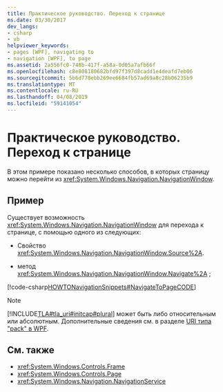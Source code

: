 ```yaml
---
title: Практическое руководство. Переход к странице
ms.date: 03/30/2017
dev_langs:
- csharp
- vb
helpviewer_keywords:
- pages [WPF], navigating to
- navigation [WPF], to page
ms.assetid: 2a556fc0-748b-417f-a58a-0d05a7afb66f
ms.openlocfilehash: c8e808180682bfd97f397d8cadd1e4deafd7eb06
ms.sourcegitcommit: 5b6d778ebb269ee6684fb57ad69a8c28b06235b9
ms.translationtype: MT
ms.contentlocale: ru-RU
ms.lasthandoff: 04/08/2019
ms.locfileid: "59141054"
---
```

# <a name="how-to-navigate-to-a-page"></a>Практическое руководство. Переход к странице
В этом примере показано несколько способов, в которых страницу можно перейти из <xref:System.Windows.Navigation.NavigationWindow>.  
  
## <a name="example"></a>Пример  
 Существует возможность <xref:System.Windows.Navigation.NavigationWindow> для перехода к странице, с помощью одного из следующих:  
  
-   Свойство <xref:System.Windows.Navigation.NavigationWindow.Source%2A>.  
  
-   метод <xref:System.Windows.Navigation.NavigationWindow.Navigate%2A> ;  
  
 [!code-csharp[HOWTONavigationSnippets#NavigateToPageCODE](~/samples/snippets/csharp/VS_Snippets_Wpf/HOWTONavigationSnippets/CSharp/MainWindow.xaml.cs#navigatetopagecode)]
   
  
> [!NOTE]
>  [!INCLUDE[TLA#tla_uri#initcap#plural](../../../../includes/tlasharptla-urisharpinitcapsharpplural-md.md)] может быть либо относительным или абсолютным. Дополнительные сведения см. в разделе [URI типа "pack" в WPF](pack-uris-in-wpf.md).  
  
## <a name="see-also"></a>См. также

- <xref:System.Windows.Controls.Frame>
- <xref:System.Windows.Controls.Page>
- <xref:System.Windows.Navigation.NavigationService>
